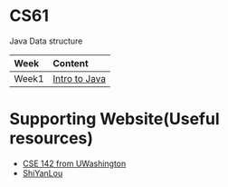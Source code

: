 # CS61

Java Data structure

| Week | Content | 
| :--- | :--- |
|  Week1   |   [Intro to Java](/Week1)   | 

# Supporting Website(Useful resources)

- [CSE 142 from UWashington](https://courses.cs.washington.edu/courses/cse142/19su/)
- [ShiYanLou](https://www.shiyanlou.com/)